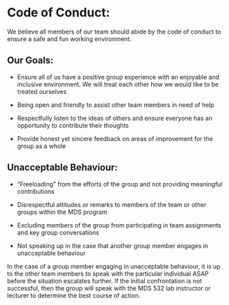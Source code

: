 # Code of Conduct:

We believe all members of our team should abide by the code of conduct to ensure a safe and fun working environment.

## Our Goals:

- Ensure all of us have a positive group experience with an enjoyable and inclusive environment. We will treat each other how we would like to be treated ourselves

- Being open and friendly to assist other team members in need of help

- Respectfully listen to the ideas of others and ensure everyone has an opportunity to contribute their thoughts

- Provide honest yet sincere feedback on areas of improvement for the group as a whole


## Unacceptable Behaviour:

- “Freeloading” from the efforts of the group and not providing meaningful contributions

- Disrespectful attitudes or remarks to members of the team or other groups within the MDS program

- Excluding members of the group from participating in team assignments and key group conversations

- Not speaking up in the case that another group member engages in unacceptable behaviour

In the case of a group member engaging in unacceptable behaviour, it is up to the other team members to speak with the particular individual ASAP before the situation escalates further. If the initial confrontation is not successful, then the group will speak with the MDS 532 lab instructor or lecturer to determine the best course of action.
